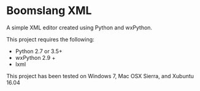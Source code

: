 # Boomslang XML

A simple XML editor created using Python and wxPython. 

This project requires the following:

 - Python 2.7 or 3.5+
 - wxPython 2.9 +
 - lxml
 
This project has been tested on Windows 7, Mac OSX Sierra, and Xubuntu 16.04
